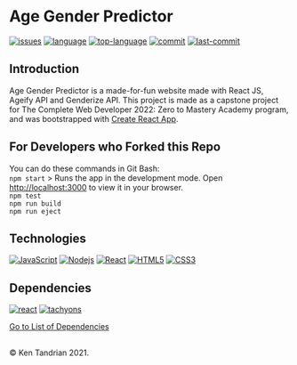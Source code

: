 # Age Gender Predictor
[![issues](https://img.shields.io/github/issues/KenTandrian/age-gender-predictor)](https://github.com/KenTandrian/age-gender-predictor/issues)
[![language](https://img.shields.io/github/languages/count/KenTandrian/age-gender-predictor)](https://github.com/KenTandrian/age-gender-predictor/search?l=javascript)
[![top-language](https://img.shields.io/github/languages/top/KenTandrian/age-gender-predictor)](https://github.com/KenTandrian/age-gender-predictor/search?l=javascript)
[![commit](https://img.shields.io/github/commit-activity/m/KenTandrian/age-gender-predictor)](https://github.com/KenTandrian/age-gender-predictor/commits/main)
[![last-commit](https://img.shields.io/github/last-commit/KenTandrian/age-gender-predictor)](https://github.com/KenTandrian/age-gender-predictor/commits/main)

## Introduction
Age Gender Predictor is a made-for-fun website made with React JS, Ageify API and Genderize API.
This project is made as a capstone project for The Complete Web Developer 2022: Zero to Mastery Academy program, and was bootstrapped with [Create React App](https://github.com/facebook/create-react-app).

## For Developers who Forked this Repo
You can do these commands in Git Bash:\
`npm start` > Runs the app in the development mode. Open [http://localhost:3000](http://localhost:3000) to view it in your browser.\
`npm test`\
`npm run build`\
`npm run eject`

## Technologies
[![JavaScript](https://img.shields.io/badge/-JavaScript-black?style=flat-square&logo=javascript)](https://github.com/KenTandrian?tab=repositories&language=javascript)
[![Nodejs](https://img.shields.io/badge/-Nodejs-black?style=flat-square&logo=Node.js)](https://github.com/KenTandrian?tab=repositories&language=javascript)
[![React](https://img.shields.io/badge/-React-black?style=flat-square&logo=react)](https://github.com/KenTandrian?tab=repositories&language=javascript)
[![HTML5](https://img.shields.io/badge/-HTML5-black?style=flat-square&logo=html5&logoColor=orange)](https://github.com/KenTandrian?tab=repositories&language=html)
[![CSS3](https://img.shields.io/badge/-CSS3-black?style=flat-square&logo=css3&logoColor=blue)](https://github.com/KenTandrian?tab=repositories&language=css)

## Dependencies
[![react](https://img.shields.io/github/package-json/dependency-version/KenTandrian/age-gender-predictor/react)](https://www.npmjs.com/package/react)
[![tachyons](https://img.shields.io/github/package-json/dependency-version/KenTandrian/age-gender-predictor/tachyons)](https://www.npmjs.com/package/tachyons)

[Go to List of Dependencies](https://github.com/KenTandrian/age-gender-predictor/network/dependencies)

## 
&#169; Ken Tandrian 2021.
